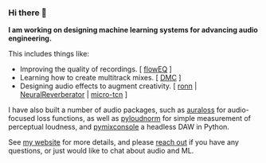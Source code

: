 ### Hi there 👋

**I am working on designing machine learning systems for advancing audio engineering.** 

This includes things like:
- Improving the quality of recordings.    [ [flowEQ](https://floweq.ml/) ]
- Learning how to create multitrack mixes.   [ [DMC](https://csteinmetz1.github.io/dmc-icassp2021/) ]
- Designing audio effects to augment creativity.   [ [ronn](https://csteinmetz1.github.io/ronn/) | [NeuralReverberator](https://www.christiansteinmetz.com/projects-blog/neuralreverberator) | [micro-tcn](https://csteinmetz1.github.io/tcn-audio-effects/) ]

I have also built a number of audio packages, such as [auraloss](https://github.com/csteinmetz1/auraloss) for audio-focused loss functions, as well as [pyloudnorm]() for simple measurement of perceptual loudness, and [pymixconsole](https://github.com/csteinmetz1/pymixconsole) a headless DAW in Python.

See [my website](https://www.christiansteinmetz.com/) for more details, and please [reach out](mailto:c.j.steinmetz@qmul.ac.uk) if you have any questions, or just would like to chat about audio and ML.
